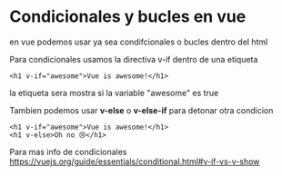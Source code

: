 # Condicionales y bucles en vue
en vue podemos usar ya sea condifcionales o bucles dentro del html

Para condicionales usamos la directiva v-if dentro de una etiqueta
```
<h1 v-if="awesome">Vue is awesome!</h1>
```
 la etiqueta sera mostra si la variable "awesome" es true
 
 Tambien podemos usar **v-else** o **v-else-if** para detonar otra condicion
 
 ```
<h1 v-if="awesome">Vue is awesome!</h1>
<h1 v-else>Oh no 😢</h1>
 ```
 
Para mas info de condicionales
https://vuejs.org/guide/essentials/conditional.html#v-if-vs-v-show
